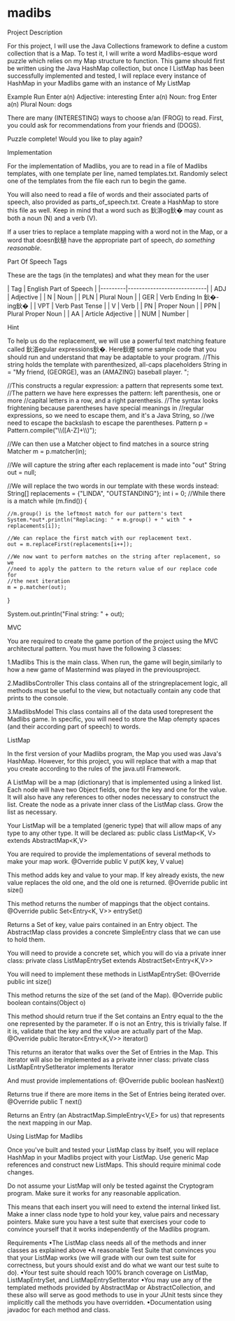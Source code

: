 # madibs

Project Description

For this project, I will use the Java Collections framework to define a custom collection that is a Map. To test it, I will write a word Madlibs-esque word puzzle which relies on my Map structure to function. This game should first be written using the Java HashMap collection, but once I ListMap has been successfully implemented and tested, I will replace every instance of HashMap in your Madlibs game with an instance of My ListMap

Example Run
Enter a(n) Adjective: interesting
Enter a(n) Noun: frog
Enter a(n) Plural Noun: dogs

There are many (INTERESTING) ways to choose a/an (FROG) to read. First, you
could ask for recommendations from your friends and (DOGS).

Puzzle complete! Would you like to play again?

Implementation

For the implementation of Madlibs, you are to read in a file of Madlibs templates, with one template per line, named templates.txt. Randomly select one of the templates from the file each run to begin the game.

You will also need to read a file of words and their associated parts of speech, also provided as parts_of_speech.txt. Create a HashMap to store this file as well. Keep in mind that a word such as 鈥渄og鈥� may count as both a noun (N) and a verb (V).

If a user tries to replace a template mapping with a word not in the Map, or a word that doesn鈥檛 have the appropriate part of speech, *do something reasonable*.

Part Of Speech Tags

These are the tags (in the templates) and what they mean for the user

| Tag | English Part of Speech | |---------|----------------------------| | ADJ | Adjective | | N | Noun | | PLN | Plural Noun | | GER | Verb Ending In 鈥�-ing鈥� | | VPT | Verb Past Tense | | V | Verb | | PN | Proper Noun | | PPN | Plural Proper Noun | | AA | Article Adjective | | NUM | Number |

Hint

To help us do the replacement, we will use a powerful text matching feature called 鈥渞egular expressions鈥�. Here鈥檚 some sample code that you should run and understand that may be adaptable to your program.
//This string holds the template with parenthesized, all-caps placeholders
String in = "My friend, (GEORGE), was an (AMAZING) baseball player. ";

//This constructs a regular expression: a pattern that represents some text.
//The pattern we have here expresses the pattern: left parenthesis, one or more
//capital letters in a row, and a right parenthesis.
//The syntax looks frightening because parentheses have special meanings in
//regular expressions, so we need to escape them, and it's a Java String, so
//we need to escape the backslash to escape the parentheses.
Pattern p = Pattern.compile("\\\\([A-Z]+\\\\)");

//We can then use a Matcher object to find matches in a source string
Matcher m = p.matcher(in);

//We will capture the string after each replacement is made into "out"
String out = null;

//We will replace the two words in our template with these words instead:
String[] replacements = {"LINDA", "OUTSTANDING"};
int i = 0;
//While there is a match
while (m.find()) {

    //m.group() is the leftmost match for our pattern's text
    System.*out*.println("Replacing: " + m.group() + " with " + replacements[i]);
    
    //We can replace the first match with our replacement text.
    out = m.replaceFirst(replacements[i++]);
    
    //We now want to perform matches on the string after replacement, so we
    //need to apply the pattern to the return value of our replace code for
    //the next iteration
    m = p.matcher(out);

}

System.out.println("Final string: " + out);

MVC

You are required to create the game portion of the project using the MVC architectural pattern. You must have the following 3 classes:

1.Madlibs This is the main class. When run, the game will begin,similarly to how a new game of Mastermind was played in the previousproject.

2.MadlibsController This class contains all of the stringreplacement logic, all methods must be useful to the view, but notactually contain any code that prints to the console.

3.MadlibsModel This class contains all of the data used torepresent the Madlibs game. In specific, you will need to store the Map ofempty spaces (and their according part of speech) to words. 

ListMap

In the first version of your Madlibs program, the Map you used was Java's HashMap. However, for this project, you will replace that with a map that you create according to the rules of the java.util Framework.

A ListMap will be a map (dictionary) that is implemented using a linked list. Each node will have two Object fields, one for the key and one for the value. It will also have any references to other nodes necessary to construct the list. Create the node as a private inner class of the ListMap class. Grow the list as necessary.

Your ListMap will be a templated (generic type) that will allow maps of any type to any other type. It will be declared as:
public class ListMap<K, V> extends AbstractMap<K,V> 

You are required to provide the implementations of several methods to make your map work.
@Override
public V put(K key, V value)

This method adds key and value to your map. If key already exists, the new value replaces the old one, and the old one is returned.
@Override
public int size()

This method returns the number of mappings that the object contains.
@Override
public Set<Entry<K, V>> entrySet()

Returns a Set of key, value pairs contained in an Entry object. The AbstractMap class provides a concrete SimpleEntry class that we can use to hold them.

You will need to provide a concrete set, which you will do via a private inner class:
private class ListMapEntrySet extends AbstractSet<Entry<K,V>>

You will need to implement these methods in ListMapEntrySet:
@Override
public int size()

This method returns the size of the set (and of the Map).
@Override
public boolean contains(Object o)

This method should return true if the Set contains an Entry equal to the the one represented by the parameter. If o is not an Entry, this is trivially false. If it is, validate that the key and the value are actually part of the Map.
@Override
public Iterator<Entry<K,V>> iterator() 

This returns an iterator that walks over the Set of Entries in the Map. This iterator will also be implemented as a private inner class:
private class ListMapEntrySetIterator<T> implements Iterator<T>

And must provide implementations of:
@Override
public boolean hasNext()

Returns true if there are more items in the Set of Entries being iterated over.
@Override
public T next() 

Returns an Entry (an AbstractMap.SimpleEntry<V,E> for us) that represents the next mapping in our Map.

Using ListMap for Madlibs

Once you've built and tested your ListMap class by itself, you will replace HashMap in your Madlibs project with your ListMap. Use generic Map references and construct new ListMaps. This should require minimal code changes.

Do not assume your ListMap will only be tested against the Cryptogram program. Make sure it works for any reasonable application.

This means that each insert you will need to extend the internal linked list. Make a inner class node type to hold your key, value pairs and necessary pointers. Make sure you have a test suite that exercises your code to convince yourself that it works independently of the Madlibs program.

Requirements
•The ListMap class needs all of the methods and inner classes as explained above
•A reasonable Test Suite that convinces you that your ListMap works (we will grade with our own test suite for correctness, but yours should exist and do what we want our test suite to do).
•Your test suite should reach 100% branch coverage on ListMap, ListMapEntrySet, and ListMapEntrySetIterator
•You may use any of the templated methods provided by AbstractMap or AbstractCollection, and these also will serve as good methods to use in your JUnit tests since they implicitly call the methods you have overridden.
•Documentation using javadoc for each method and class.
